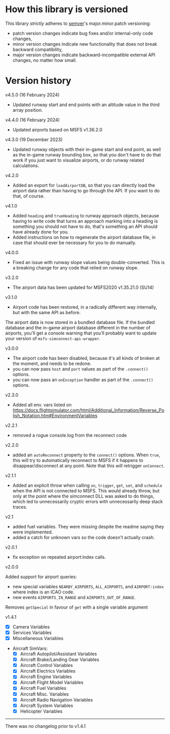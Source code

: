 # How this library is versioned

This library _strictly_ adheres to [semver](https://semver.org)'s major.minor.patch versioning:

- patch version changes indicate bug fixes and/or internal-only code changes,
- minor version changes indicate new functionality that does not break backward compatibility,
- major version changes indicate backward-incompatible external API changes, no matter how small.

# Version history

v4.5.0 (16 February 2024)

- Updated runway start and end points with an altitude value in the third array position.

v4.4.0 (16 February 2024)

- Updated airports based on MSFS v1.36.2.0

v4.3.0 (19 December 2023)

- Updated runway objects with their in-game start and end point, as well as the in-game runway bounding box, so that you don't have to do that work if you just want to visualize airports, or do runway related calculations.

v4.2.0

- Added an export for `loadAirportDB`, so that you can directly load the airport data rather than having to go through the API. If you want to do that, of course.

v4.1.0

- Added `heading` and `trueHeading` to runway approach objects, because having to write code that turns an approach marking into a heading is something you should not have to do, that's something an API should have already done for you.
- Added instructions on how to regenerate the airport database file, in case that should ever be necessary for you to do manually.

v4.0.0

- Fixed an issue with runway slope values being double-converted. This is a breaking change for any code that relied on runway slope.

v3.2.0

- The airport data has been updated for MSFS2020 v1.35.21.0 (SU14)

v3.1.0

- Airport code has been restored, in a radically different way internally, but with the same API as before.

The airport data is now stored in a bundled database file. If the bundled database and the in-game airport database different in the number of airports, you'll get a console warning that you'll probably want to update your version of `msfs-simconnect-api-wrapper`.

v3.0.0

- The airport code has been disabled, because it's all kinds of broken at the moment, and needs to be redone.
- you can now pass `host` and `port` values as part of the `.connect()` options.
- you can now pass an `onException` handler as part of the `.connect()` options.

v2.3.0

- Added all env. vars listed on https://docs.flightsimulator.com/html/Additional_Information/Reverse_Polish_Notation.htm#EnvironmentVariables

v2.2.1

- removed a rogue console.log from the reconnect code

v2.2.0

- added an `autoReconnect` property to the `connect()` options. When `true`, this will try to automatically reconnect to MSFS if it happens to disappear/disconnect at any point. Note that this _will_ retrigger `onConnect`.

v2.1.1

- Added an explicit throw when calling `on`, `trigger`, `get`, `set`, and `schedule` when the API is not
  connected to MSFS. This would already throw, but only at the point where the simconnect DLL was asked
  to do things, which led to unnecessarily cryptic errors with unnecessarily deep stack traces.

v2.1

- added fuel variables. They were missing despite the readme saying they were implemented.
- added a catch for unknown vars so the code doesn't actually crash.

v2.0.1

- fix exception on repeated airport:index calls.

v2.0.0

Added support for airport queries:

- new special variables `NEARBY_AIRPORTS`, `ALL_AIRPORTS`, and `AIRPORT:index` where index is an ICAO code.
- new events `AIRPORTS_IN_RANGE` and `AIRPORTS_OUT_OF_RANGE`.

Removes `getSpecial` in favour of `get` with a single variable argument

v1.4.1

- [x] Camera Variables
- [x] Services Variables
- [x] Miscellaneous Variables
- Aircraft SimVars:
  - [x] Aircraft Autopilot/Assistant Variables
  - [x] Aircraft Brake/Landing Gear Variables
  - [x] Aircraft Control Variables
  - [x] Aircraft Electrics Variables
  - [x] Aircraft Engine Variables
  - [x] Aircraft Flight Model Variables
  - [x] Aircraft Fuel Variables
  - [x] Aircraft Misc. Variables
  - [x] Aircraft Radio Navigation Variables
  - [x] Aircraft System Variables
  - [x] Helicopter Variables

---

There was no changelog prior to v1.4.1
